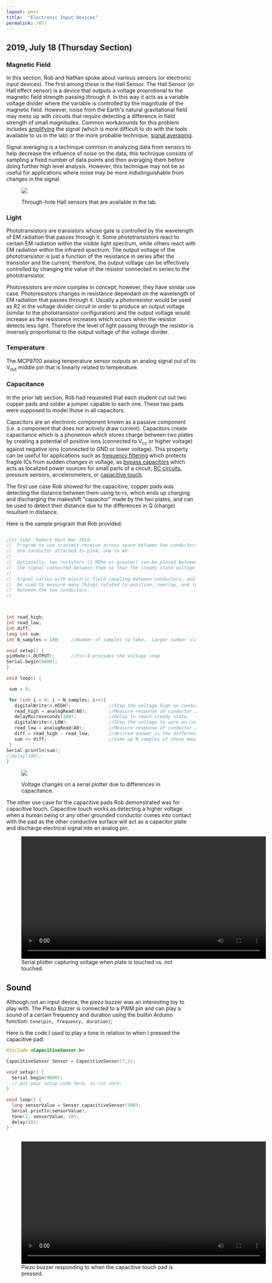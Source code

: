 ```yaml
---
layout: post
title:  "Electronic Input Devices"
permalink: /07/
---
```


## 2019, July 18 (Thursday Section)

### Magnetic Field
In this section, Rob and Nathan spoke about various sensors (or electronic input devices). The first among these is the Hall Sensor. The Hall Sensor (or Hall effect sensor) is a device that outputs a voltage proprotional to the magnetic field strength passing through it. In this way it acts as a variable voltage divider where the variable is controlled by the magnitude of the magnetic field. However, noise from the Earth's natural gravitational field may mess up with circuits that require detecting a difference in field strength of small magnitudes. Common workarounds for this problem includes [amplifying](https://en.wikipedia.org/wiki/Amplifier) the signal (which is more difficult to do with the tools available to us in the lab) or the more probable technique, [signal averaging](https://en.wikipedia.org/wiki/Signal_averaging).

Signal averaging is a techinque common in analyzing data from sensors to help decrease the influence of noise on the data, this technique consists of sampling a fixed number of data points and then averaging them before doing further high level analysis. However, this technique may not be as useful for applications where noise may be more indistinguishable from changes in the signal.

<figure>
	<img src="./hall_sensor.jpg">
	<p>Through-hole Hall sensors that are available in the lab.</p>
</figure>

### Light
Phototransistors are transistors whose gate is controlled by the wavelength of EM radiation that passes through it. Some phototransistors react to certain EM radiation within the visible light spectrum, while others react with EM radiation within the infrared spectrum. The output voltage of the phototransistor is just a function of the resistance in series after the transistor and the current; therefore, the output voltage can be effectively controlled by changing the value of the resistor connected in series to the phototransistor.

Photoresistors are more complex in concept; however, they have similar use case. Photoresistors changes in resistance dependant on the wavelength of EM radiation that passes through it. Usually a photoresistor would be used as R2 in the voltage divider circuit in order to produce an output voltage (similar to the phototransistor configuration) and the output voltage would increase as the resistance increases which occurs when the resistor detects less light. Therefore the level of light passing through the resistor is inversely proportional to the output voltage of the voltage divider.

### Temperature
The MCP9700 analog temperature sensor outputs an analog signal out of its V<sub>out</sub> middle pin that is linearly related to temperature.

### Capacitance
In the prior lab section, Rob had requested that each student cut out two copper pads and solder a jumper capable to each one. These two pads were supposed to model those in all capacitors.

Capacitors are an electronic component known as a passive component (i.e. a component that does not actively draw current). Capacitors create capacitance which is a phonemon which stores charge between two plates by creating a potential of positive ions (connected to V<sub>cc</sub> or higher voltage) against negative ions (connected to GND or lower voltage). This property can be useful for applications such as [frequency filtering](https://en.wikipedia.org/wiki/Filter_(signal_processing)) which protects fragile ICs from sudden changes in voltage, as [bypass capacitors](https://en.wikipedia.org/wiki/Decoupling_capacitor) which acts as localized power sources for small parts of a circuit, [RC circuits](https://en.wikipedia.org/wiki/RC_circuit), pressure sensors, accelerometers, or [capacitive touch](https://en.wikipedia.org/wiki/Capacitive_sensing).

The first use case Rob showed for the capacitive, copper pads was detecting the distance between them using tx-rx, which ends up charging and discharging the makeshift "capacitor" made by the two plates, and can be used to detect their distance due to the differences in Q (charge) resultant in distance.

Here is the sample program that Rob provided:
```cpp

//rx_tx02  Robert Hart Mar 2019.
//  Program to use transmit-receive across space between two conductors.
//  One conductor attached to pin4, one to A0
//
//  Optionally, two resistors (1 MOhm or greater) can be placed between 5V and GND, with
//  the signal connected between them so that the steady-state voltage is 2.5 Volts.
//
//  Signal varies with electric field coupling between conductors, and can
//  be used to measure many things related to position, overlap, and intervening material
//  between the two conductors.
//



int read_high;
int read_low;
int diff;
long int sum;
int N_samples = 100;    //Number of samples to take.  Larger number slows it down, but reduces scatter.

void setup() {
pinMode(4,OUTPUT);      //Pin 4 provides the voltage step
Serial.begin(9600);
}

void loop() {

 sum = 0;

 for (int i = 0; i < N_samples; i++){
   digitalWrite(4,HIGH);              //Step the voltage high on conductor 1.
   read_high = analogRead(A0);        //Measure response of conductor 2.
   delayMicroseconds(100);            //Delay to reach steady state.
   digitalWrite(4,LOW);               //Step the voltage to zero on conductor 1.
   read_low = analogRead(A0);         //Measure response of conductor 2.
   diff = read_high - read_low;       //desired answer is the difference between high and low.
   sum += diff;                       //Sums up N_samples of these measurements.
 }
Serial.println(sum);
//delay(100);
}
```

<figure>
	<img src="./cap_plotter.jpg" />
	<p>Voltage changes on a serial plotter due to differences in capacitance.</p>
</figure>

The other use case for the capacitive pads Rob demonstrated was for capacitive touch. Capacitive touch works as detecting a higher voltage when a human being or any other grounded conductor comes into contact with the pad as the other conductive surface will act as a capacitor plate and discharge electrical signal into an analog pin.

<figure>
	<video width="650" controls>
		<source src="./plotter_anim.mp4" type="video/mp4">
	</video>
	Serial plotter capturing voltage when plate is touched vs. not touched.
</figure>

## Sound
Although not an input device, the piezo buzzer was an interesting toy to play with. The Piezo Buzzer is connected to a PWM pin and can play a sound of a certain frequency and duration using the builtin Arduino function: `tone(pin, frequency, duration)`;

Here is the code I used to play a tone in relation to when I pressed the capacitive pad:
```cpp
#include <CapacitiveSensor.h>

CapacitiveSensor Sensor = CapacitiveSensor(7,5);

void setup() {
  Serial.begin(9600);
  // put your setup code here, to run once:
}

void loop() {
  long sensorValue = Sensor.capacitiveSensor(300);
  Serial.println(sensorValue);
  tone(2, sensorValue, 10);
  delay(10);
}
  
```
<figure>
	<video width="650" controls>
		<source src="./cap_piezo.mp4" type="video/mp4">
	</video>
	Piezo buzzer responding to when the capacitive touch pad is pressed.
</figure>
